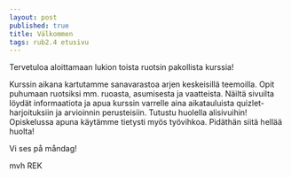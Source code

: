 ```yaml
---
layout: post
published: true
title: Välkommen
tags: rub2.4 etusivu
---
```


Tervetuloa aloittamaan lukion toista ruotsin pakollista kurssia!

Kurssin aikana kartutamme sanavarastoa arjen keskeisillä teemoilla. 
Opit puhumaan ruotsiksi mm. ruoasta, asumisesta ja vaatteista. Näiltä sivuilta löydät informaatiota ja apua kurssin varrelle
aina aikatauluista quizlet-harjoituksiin ja arvioinnin perusteisiin. Tutustu huolella alisivuihin! Opiskelussa apuna käytämme
tietysti myös työvihkoa. Pidäthän siitä hellää huolta!

Vi ses på måndag!

mvh
REK

